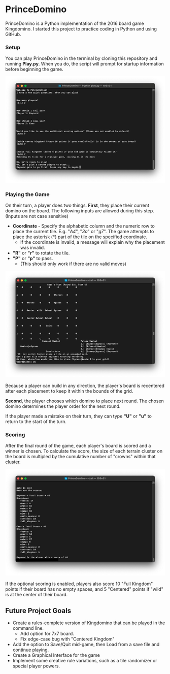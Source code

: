 # PrinceDomino
PrinceDomino is a Python implementation of the 2016 board game Kingdomino. I started this project to practice coding in Python and using GitHub.


### Setup

You can play PrinceDomino in the terminal by cloning this repository and running **Play.py**. When you do, the script will prompt for startup information before beginning the game.

![The terminal asks startup questions, such as how many players there are and what scoring rules to use.](/images/setup.jpg)

### Playing the Game

On their turn, a player does two things. **First**, they place their current domino on the board. The following inputs are allowed during this step. (Inputs are not case sensitive)

- **Coordinate** - Specify the alphabetic column and the numeric row to place the current tile. E.g. "*A4*", "*3a*" or "*g7*". The game attempts to place the asterisk (*) part of the tile on the specified coordinate.
    - If the coordinate is invalid, a message will explain why the placement was invalid.
- **"R"** or **"r"** to rotate the tile.
- **"P"** or **"p"** to pass.
    - (This should only work if there are no valid moves)

![The terminal displays a 7x7 grid with multiple terrains. Beneath that is a list of tiles available for the next round, a message explaining an invalid move, and a prompt for the next move.](/images/playing.jpg)

Because a player can build in any direction, the player's board is recentered after each placement to keep it within the bounds of the grid.

**Second**, the player chooses which domino to place next round. The chosen domino determines the player order for the next round.

If the player made a mistake on their turn, they can type **"U"** or **"u"** to return to the start of the turn.

### Scoring

After the final round of the game, each player's board is scored and a winner is chosen. To calculate the score, the size of each terrain cluster on the board is multipled by the cumulative number of "crowns" within that cluster.

![The terminal shows each player's total score, the breakdown by terrain type, and declares Raymond the winner.](/images/scoring.jpg)

If the optional scoring is enabled, players also score 10 "Full Kingdom" points if their board has no empty spaces, and 5 "Centered" points if "wild" is at the center of their board.


## Future Project Goals
- Create a rules-complete version of Kingdomino that can be played in the command line.
    - Add option for 7x7 board.
    - Fix edge-case bug with "Centered Kingdom"
- Add the option to Save/Quit mid-game, then Load from a save file and continue playing.
- Create a Graphical Interface for the game
- Implement some creative rule variations, such as a tile randomizer or special player powers.
